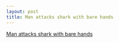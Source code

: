 ```yaml
--- 
layout: post
title: Man attacks shark with bare hands
---
```

<a href="http://news.ninemsn.com.au/article.aspx?id=227842">Man attacks shark with bare hands</a>

